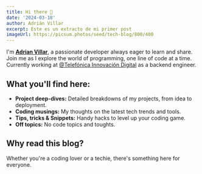 ```yaml
---
title: Hi there 👋
date: '2024-03-18'
author: Adrián Villar
excerpt: Este es un extracto de mi primer post
imageUrl: https://picsum.photos/seed/tech-blog/800/400
---
```


I'm **[Adrian Villar](https://www.linkedin.com/in/adrián-villar-gómez-44548099)**, a passionate developer always eager to learn and share. Join me as I explore the world of programming, one line of code at a time. Currently working at [@Telefónica Innovación Digital](https://www.linkedin.com/company/telefonica-innovacion-digital) as a backend engineer.

## **What you'll find here:**
* **Project deep-dives:** Detailed breakdowns of my projects, from idea to deployment.
* **Coding musings:** My thoughts on the latest tech trends and tools.
* **Tips, tricks & Snippets:** Handy hacks to level up your coding game.
* **Off topics:** No code topics and toughts.

## **Why read this blog?**
Whether you're a coding lover or a techie, there's something here for everyone. 